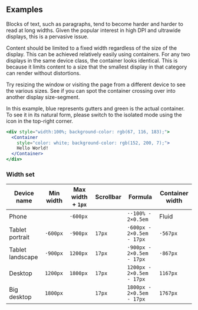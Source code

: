 ## Examples

Blocks of text, such as paragraphs, tend to become harder and harder to read at
long widths. Given the popular interest in high DPI and ultrawide displays, this
is a pervasive issue.

Content should be limited to a fixed width regardless of the size of the 
display. This can be achieved relatively easily using containers. For any two 
displays in the same device class, the container looks identical. This is 
because it limits content to a size that the smallest display in that category
can render without distortions.

Try resizing the window or visiting the page from a different device to see 
the various sizes. See if you can spot the container crossing over into another 
display size-segment.

In this example, blue represents gutters and green is the actual container. To
see it in its natural form, please switch to the isolated mode using the icon in
the top-right corner.

```jsx { "props": { "className": "no-i18n contain-content" } }
<div style="width:100%; background-color: rgb(67, 116, 183);">
  <Container
    style="color: white; background-color: rgb(152, 200, 7);">
    Hello World!
  </Container>
</div>
```

### Width set

Device name      | Min width | Max width + `1px` | Scrollbar | Formula                   | Container width
-----------------|-----------|-------------------|-----------|---------------------------|----------------
Phone            |           | `·600px`          |           | `··100% - 2×0.5em`        | Fluid
Tablet portrait  | `·600px`  | `·900px`          | `17px`    | `·600px - 2×0.5em - 17px` | `·567px`
Tablet landscape | `·900px`  | `1200px`          | `17px`    | `·900px - 2×0.5em - 17px` | `·867px`
Desktop          | `1200px`  | `1800px`          | `17px`    | `1200px - 2×0.5em - 17px` | `1167px`
Big desktop      | `1800px`  |                   | `17px`    | `1800px - 2×0.5em - 17px` | `1767px`

